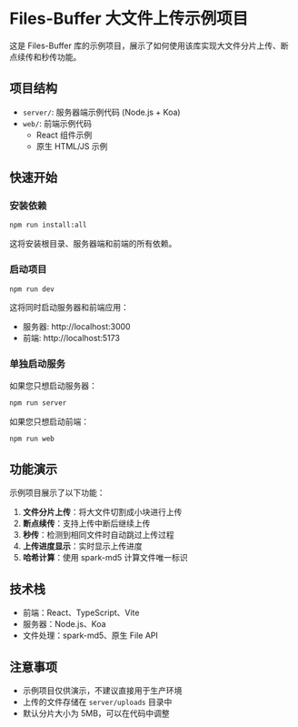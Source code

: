 # Files-Buffer 大文件上传示例项目

这是 Files-Buffer 库的示例项目，展示了如何使用该库实现大文件分片上传、断点续传和秒传功能。

## 项目结构

- `server/`: 服务器端示例代码 (Node.js + Koa)
- `web/`: 前端示例代码
  - React 组件示例
  - 原生 HTML/JS 示例

## 快速开始

### 安装依赖

```bash
npm run install:all
```

这将安装根目录、服务器端和前端的所有依赖。

### 启动项目

```bash
npm run dev
```

这将同时启动服务器和前端应用：

- 服务器: http://localhost:3000
- 前端: http://localhost:5173

### 单独启动服务

如果您只想启动服务器：

```bash
npm run server
```

如果您只想启动前端：

```bash
npm run web
```

## 功能演示

示例项目展示了以下功能：

1. **文件分片上传**：将大文件切割成小块进行上传
2. **断点续传**：支持上传中断后继续上传
3. **秒传**：检测到相同文件时自动跳过上传过程
4. **上传进度显示**：实时显示上传进度
5. **哈希计算**：使用 spark-md5 计算文件唯一标识

## 技术栈

- 前端：React、TypeScript、Vite
- 服务器：Node.js、Koa
- 文件处理：spark-md5、原生 File API

## 注意事项

- 示例项目仅供演示，不建议直接用于生产环境
- 上传的文件存储在 `server/uploads` 目录中
- 默认分片大小为 5MB，可以在代码中调整